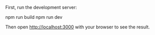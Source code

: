 First, run the development server:

npm run build
npm run dev


Then open [http://localhost:3000](http://localhost:3000) with your browser to see the result.

